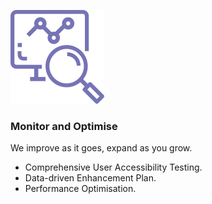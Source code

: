 ![Monitor and Optimise](images/monitor.png)

### Monitor and Optimise

We improve as it goes, expand as you grow.

- Comprehensive User Accessibility Testing.
- Data-driven Enhancement Plan.
- Performance Optimisation.
